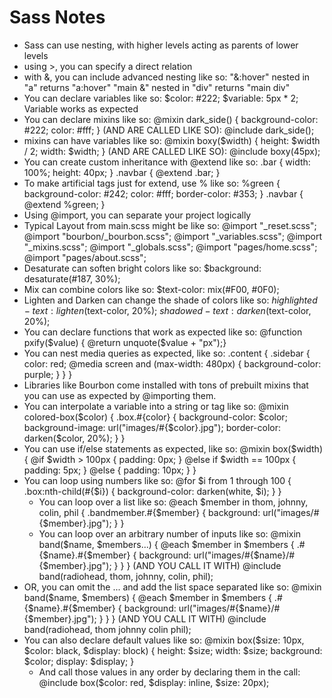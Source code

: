 # Sass Notes

  - Sass can use nesting, with higher levels acting as parents of lower levels
  - using >, you can specify a direct relation
  - with &, you can include advanced nesting like so:
 			"&:hover" nested in "a" returns "a:hover"
 			"main &" nested in "div" returns "main div"
  - You can declare variables like so: 
	 		$color: #222;
	 		$variable: 5px * 2; 
	 		Variable works as expected
  - You can declare mixins like so: 
			@mixin dark_side() {
				background-color: #222;
				color: #fff; }
		  (AND ARE CALLED LIKE SO):
			@include dark_side();
  - mixins can have variables like so:
			@mixin boxy($width) {
				height: $width / 2;
				width: $width; }
		  (AND ARE CALLED LIKE SO):
			@include boxy(45px);
  - You can create custom inheritance with @extend like so:
 			.bar {
				width: 100%;
				height: 40px; }
 			.navbar {
				@extend .bar; }
  - To make artificial tags just for extend, use % like so:
 			%green {
				background-color: #242;
				color: #fff; 
				border-color: #353; }
			.navbar {
				@extend %green; }
  - Using @import, you can separate your project logically
  - Typical Layout from main.scss might be like so:
				@import "_reset.scss";
				@import "bourbon/_bourbon.scss";
				@import "_variables.scss";
				@import "_mixins.scss";
				@import "_globals.scss";
				@import "pages/home.scss";
				@import "pages/about.scss";
  - Desaturate can soften bright colors like so:
				$background: desaturate(#187, 30%);
  - Mix can combine colors like so:
 				$text-color: mix(#F00, #0F0);
  - Lighten and Darken can change the shade of colors like so:
				$highlighted-text: lighten($text-color, 20%);
				$shadowed-text: darken($text-color, 20%);
  - You can declare functions that work as expected like so:
 				@function pxify($value) {
					@return unquote($value + "px");}
  - You can nest media queries as expected, like so:
 				.content {
					.sidebar {
						color: red;
						@media screen and (max-width: 480px) {
							background-color: purple; } } }
  - Libraries like Bourbon come installed with tons of prebuilt mixins that you can use as expected by @importing them.
  - You can interpolate a variable into a string or tag like so:
  			@mixin colored-box($color) {
					.box.#{color} {
						background-color: $color;
						background-image: url("images/#{$color}.jpg");
						border-color: darken($color, 20%); } }
  - You can use if/else statements as expected, like so:
  			@mixin box($width) {
					@if $width > 100px {
						padding: 0px;
					} @else if $width == 100px {
						padding: 5px;
					}	@else {
						padding: 10px; } }
  - You can loop using numbers like so:
  			@for $i from 1 through 100 {
					.box:nth-child(#{$i}) {
						background-color: darken(white, $i); } }
	- You can loop over a list like so: 
				@each $member in thom, johnny, colin, phil {
					.bandmember.#{$member} {
						background: url("images/#{$member}.jpg"); } }
	- You can loop over an arbitrary number of inputs like so:
				@mixin band($name, $members...) {
					@each $member in $members {
						.#{$name}.#{$member} {
							background: url("images/#{$name}/#{$member}.jpg"); } } }
				(AND YOU CALL IT WITH)
				@include band(radiohead, thom, johnny, colin, phil);
 - OR, you can omit the ... and add the list space separated like so:
				@mixin band($name, $members) {
					@each $member in $members {
						.#{$name}.#{$member} {
							background: url("images/#{$name}/#{$member}.jpg"); } } }
				(AND YOU CALL IT WITH)
				@include band(radiohead, thom johnny colin phil);
  - You can also declare default values like so:
				@mixin box($size: 10px, $color: black, $display: block) {
					height: $size;
					width: $size;
					background: $color;
					display: $display; }
	- And call those values in any order by declaring them in the call:
				@include box($color: red, $display: inline, $size: 20px);